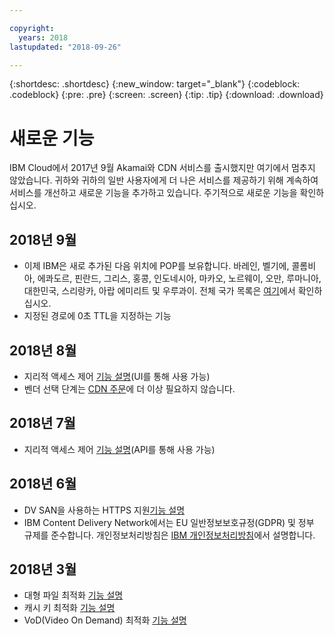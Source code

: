 ```yaml
---

copyright:
  years: 2018
lastupdated: "2018-09-26"

---
```


{:shortdesc: .shortdesc}
{:new_window: target="_blank"}
{:codeblock: .codeblock}
{:pre: .pre}
{:screen: .screen}
{:tip: .tip}
{:download: .download}

# 새로운 기능

IBM Cloud에서 2017년 9월 Akamai와 CDN 서비스를 출시했지만 여기에서 멈추지 않았습니다. 귀하와 귀하의 일반 사용자에게 더 나은 서비스를 제공하기 위해 계속하여 서비스를 개선하고 새로운 기능을 추가하고 있습니다. 주기적으로 새로운 기능을 확인하십시오.

## 2018년 9월

  * 이제 IBM은 새로 추가된 다음 위치에 POP를 보유합니다. 바레인, 벨기에, 콜롬비아, 에콰도르, 핀란드, 그리스, 홍콩, 인도네시아, 마카오, 노르웨이, 오만, 루마니아, 대한민국, 스리랑카, 아랍 에미리트 및 우루과이. 전체 국가 목록은 [여기](https://console.bluemix.net/docs/infrastructure/CDN/edge-servers.html#list-of-edge-servers)에서 확인하십시오.
  * 지정된 경로에 0초 TTL을 지정하는 기능

## 2018년 8월

  * 지리적 액세스 제어 [기능 설명](feature-descriptions.html#geographical-access-control)(UI를 통해 사용 가능)
  * 벤더 선택 단계는 [CDN 주문](how-to-order.html#order-a-new-cdn-)에 더 이상 필요하지 않습니다.

## 2018년 7월

  * 지리적 액세스 제어 [기능 설명](feature-descriptions.html#geographical-access-control)(API를 통해 사용 가능)

## 2018년 6월

* DV SAN을 사용하는 HTTPS 지원[기능 설명](feature-descriptions.html#https-protocol-support)
* IBM Content Delivery Network에서는 EU 일반정보보호규정(GDPR) 및 정부 규제를 준수합니다. 개인정보처리방침은 [IBM 개인정보처리방침](https://www.ibm.com/privacy/us/en/)에서 설명합니다.

## 2018년 3월

  * 대형 파일 최적화 [기능 설명](feature-descriptions.html#large-file-optimization)
  * 캐시 키 최적화 [기능 설명](feature-descriptions.html#cache-key-query-args)
  * VoD(Video On Demand) 최적화 [기능 설명](feature-descriptions.html#video-on-demand)
